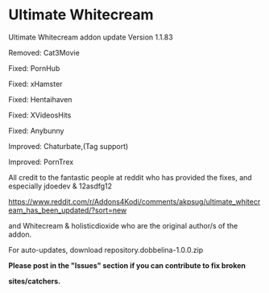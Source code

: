 # Ultimate Whitecream
Ultimate Whitecream addon update	Version 1.1.83

Removed: Cat3Movie

Fixed: PornHub

Fixed: xHamster

Fixed: Hentaihaven

Fixed: XVideosHits

Fixed: Anybunny

Improved: Chaturbate,(Tag support)

Improved: PornTrex


All credit to the fantastic people at reddit who has provided the fixes, and especially jdoedev & 12asdfg12

https://www.reddit.com/r/Addons4Kodi/comments/akpsug/ultimate_whitecream_has_been_updated/?sort=new

and Whitecream & holisticdioxide who are the original author/s of the addon.

For auto-updates, download repository.dobbelina-1.0.0.zip

**Please post in the "Issues" section if you can contribute to fix broken**

**sites/catchers.**
